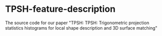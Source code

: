 # TPSH-feature-description
The source code for our paper "TPSH: TPSH: Trigonometric projection statistics histograms for local shape description and 3D surface matching"
